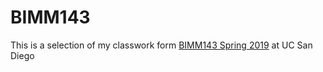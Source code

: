 # BIMM143

This is a selection of my classwork form [BIMM143 Spring 2019](https://bioboot.github.io/bimm143_S19/) at UC San Diego

